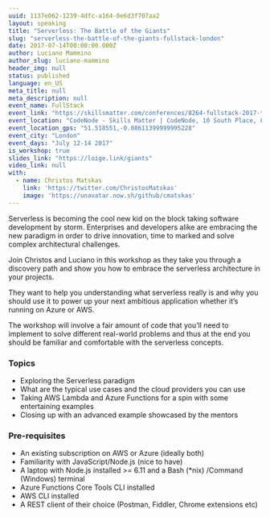 ```yaml
---
uuid: 1137e062-1239-4dfc-a164-0e6d3f707aa2
layout: speaking
title: "Serverless: The Battle of the Giants"
slug: "serverless-the-battle-of-the-giants-fullstack-london"
date: 2017-07-14T00:00:00.000Z
author: Luciano Mammino
author_slug: luciano-mammino
header_img: null
status: published
language: en_US
meta_title: null
meta_description: null
event_name: FullStack
event_link: "https://skillsmatter.com/conferences/8264-fullstack-2017-the-conference-on-javascript-node-and-internet-of-things"
event_location: "CodeNode - Skills Matter | CodeNode, 10 South Place, London, EC2M 7EB, GB"
event_location_gps: "51.518551,-0.08611399999995228"
event_city: "London"
event_days: "July 12-14 2017"
is_workshop: true
slides_link: "https://loige.link/giants"
video_link: null
with:
  - name: Christos Matskas
    link: 'https://twitter.com/ChristosMatskas'
    image: 'https://unavatar.now.sh/github/cmatskas'
---
```


Serverless is becoming the cool new kid on the block taking software development by storm. Enterprises and developers alike are embracing the new paradigm in order to drive innovation, time to marked and solve complex architectural challenges.

Join Christos and Luciano in this workshop as they take you through a discovery path and show you how to embrace the serverless architecture in your projects.

They want to help you understanding what serverless really is and why you should use it to power up your next ambitious application whether it’s running on Azure or AWS.

The workshop will involve a fair amount of code that you’ll need to implement to solve different real-world problems and thus at the end you should be familiar and comfortable with the serverless concepts.

### Topics

- Exploring the Serverless paradigm
- What are the typical use cases and the cloud providers you can use
- Taking AWS Lambda and Azure Functions for a spin with some entertaining examples
- Closing up with an advanced example showcased by the mentors

### Pre-requisites

- An existing subscription on AWS or Azure (ideally both)
- Familiarity with JavaScript/Node.js (nice to have)
- A laptop with Node.js installed >= 6.11 and a Bash (\*nix) /Command (Windows) terminal
- Azure Functions Core Tools CLI installed
- AWS CLI installed
- A REST client of their choice (Postman, Fiddler, Chrome extensions etc)
